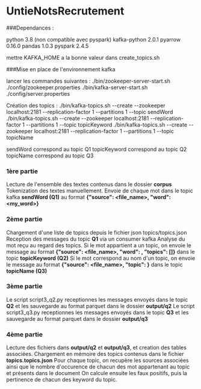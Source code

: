 # UntieNotsRecrutement

###Dependances :

python 3.8 (non compatible avec pyspark)
kafka-python 2.0.1
pyarrow 0.16.0
pandas 1.0.3
pyspark 2.4.5

mettre KAFKA_HOME a la bonne valeur dans create_topics.sh

###Mise en place de l'environnement kafka

lancer les commandes suivantes :
    ./bin/zookeeper-server-start.sh ./config/zookeeper.properties
    ./bin/kafka-server-start.sh ./config/server.properties

Création des topics :
    ./bin/kafka-topics.sh --create --zookeeper localhost:2181 --replication-factor 1 --partitions 1 --topic sendWord
    ./bin/kafka-topics.sh --create --zookeeper localhost:2181 --replication-factor 1 --partitions 1 --topic topicKeyword
    ./bin/kafka-topics.sh --create --zookeeper localhost:2181 --replication-factor 1 --partitions 1 --topic topicName

sendWord     correspond au topic Q1
topicKeyword correspond au topic Q2
topicName    correspond au topic Q3


### 1ère partie

Lecture de l'ensemble des textes contenus dans le dossier **corpus**
Tokenization des textes manuellement.
Envoie de chaque mot dans le topic kafka **sendWord (Q1)** au format **{"source": <file_name>, "word": <my_word>}**

### 2ème partie

Chargement d'une liste de topics depuis le fichier json topics/topics.json
Reception des messages du topic **Q1** via un consumer kafka
Analyse du mot reçu au regard des topics.
Si le mot appartient a un topic, on envoie le message au format **{"source": <file_name>, "word": <word>, "topics": [<topics>]}** dans le topic **topicKeyword (Q2)**
Si le mot correspond au nom d'un topic, on envoie le message au format **{"source": <file_name>, "topic": <topic>}** dans le topic **topicName (Q3)**

### 3ème partie

Le script script3_q2.py receptionnes les messages envoyés dans le topic **Q2** et les sauvegarde au format parquet dans le dossier **output/q2**
Le script script3_q3.py receptionnes les messages envoyés dans le topic **Q3** et les sauvegarde au format parquet dans le dossier **output/q3**

### 4ème partie

Lecture des fichiers dans **output/q2** et **output/q3**, et creation des tables associées.
Chargement en mémoire des topics contenus dans le fichier **topics.topics.json**
Pour chaque topic, on recupère les sources associées ainsi que le nombre d'occurence de chacun des mot appartenant au topic et présents dans le document
On calcule ensuite les faux positifs, puis la pertinence de chacun des keyword du topic.